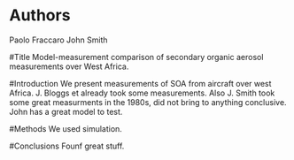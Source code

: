 # Authors 
Paolo Fraccaro
John Smith

#Title
Model-measurement comparison of secondary organic aerosol measurements over West Africa.

#Introduction
We present measurements of SOA from aircraft over west Africa.
J. Bloggs et already took some measurements. Also J. Smith took some great measurments in the 1980s, did not bring to anything conclusive.
John has a great model to test.

#Methods
We used simulation.


#Conclusions
Founf great stuff.

